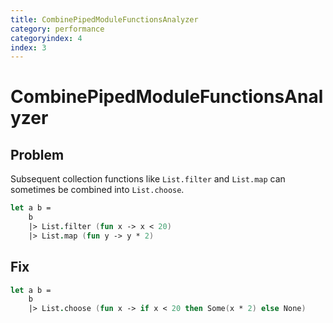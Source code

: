 ```yaml
---
title: CombinePipedModuleFunctionsAnalyzer
category: performance
categoryindex: 4
index: 3
---
```


# CombinePipedModuleFunctionsAnalyzer

## Problem

Subsequent collection functions like `List.filter` and `List.map` can sometimes be combined into `List.choose`.

```fsharp
let a b =
    b
    |> List.filter (fun x -> x < 20)
    |> List.map (fun y -> y * 2)
```

## Fix

```fsharp
let a b =
    b
    |> List.choose (fun x -> if x < 20 then Some(x * 2) else None)
```
